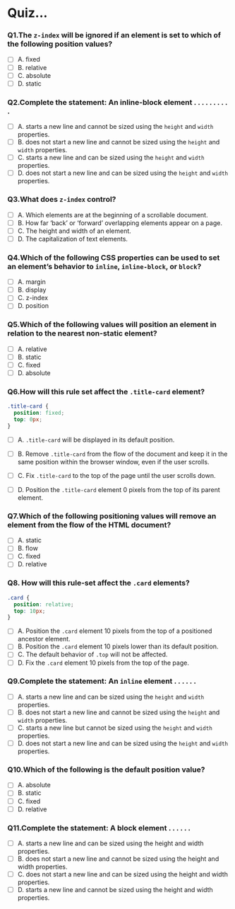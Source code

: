 # Quiz...

### Q1.The `z-index` will be ignored if an element is set to which of the following position values?

- [ ] A. fixed
- [ ] B. relative
- [ ] C. absolute
- [ ] D. static

### Q2.Complete the statement: An inline-block element . . . . . . . . . .

- [ ] A. starts a new line and cannot be sized using the `height` and `width` properties.
- [ ] B. does not start a new line and cannot be sized using the `height` and `width` properties.
- [ ] C. starts a new line and can be sized using the `height` and `width` properties.
- [ ] D. does not start a new line and can be sized using the `height` and `width` properties.

### Q3.What does `z-index` control?

- [ ] A. Which elements are at the beginning of a scrollable document.
- [ ] B. How far ‘back’ or ‘forward’ overlapping elements appear on a page.
- [ ] C. The height and width of an element.
- [ ] D. The capitalization of text elements.

### Q4.Which of the following CSS properties can be used to set an element’s behavior to `inline`, `inline-block`, or `block`?

- [ ] A. margin
- [ ] B. display
- [ ] C. z-index
- [ ] D. position

### Q5.Which of the following values will position an element in relation to the nearest non-static element?

- [ ] A. relative
- [ ] B. static
- [ ] C. fixed
- [ ] D. absolute

### Q6.How will this rule set affect the `.title-card` element?

```css
.title-card {
  position: fixed;
  top: 0px;
}
```

- [ ] A. `.title-card` will be displayed in its default position.

- [ ] B. Remove `.title-card` from the flow of the document and keep it in the same position within the browser window, even if the user scrolls.
- [ ] C. Fix `.title-card` to the top of the page until the user scrolls down.
- [ ] D. Position the `.title-card` element 0 pixels from the top of its parent element.

### Q7.Which of the following positioning values will remove an element from the flow of the HTML document?

- [ ] A. static
- [ ] B. flow
- [ ] C. fixed
- [ ] D. relative

### Q8. How will this rule-set affect the `.card` elements?

```css
.card {
  position: relative;
  top: 10px;
}
```

- [ ] A. Position the `.card` element 10 pixels from the top of a positioned ancestor element.
- [ ] B. Position the `.card` element 10 pixels lower than its default position.
- [ ] C. The default behavior of `.top` will not be affected.
- [ ] D. Fix the `.card` element 10 pixels from the top of the page.

### Q9.Complete the statement: An `inline` element . . . . . .

- [ ] A. starts a new line and can be sized using the `height` and `width` properties.
- [ ] B. does not start a new line and cannot be sized using the `height` and `width` properties.
- [ ] C. starts a new line but cannot be sized using the `height` and `width` properties.
- [ ] D. does not start a new line and can be sized using the `height` and `width` properties.

### Q10.Which of the following is the default position value?

- [ ] A. absolute
- [ ] B. static
- [ ] C. fixed
- [ ] D. relative

### Q11.Complete the statement: A block element . . . . . .

- [ ] A. starts a new line and can be sized using the height and width properties.
- [ ] B. does not start a new line and cannot be sized using the height and width properties.
- [ ] C. does not start a new line and can be sized using the height and width properties.
- [ ] D. starts a new line and cannot be sized using the height and width properties.
